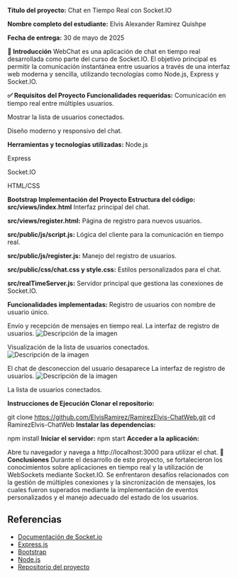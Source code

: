 **Título del proyecto:** Chat en Tiempo Real con Socket.IO

**Nombre completo del estudiante:** Elvis Alexander Ramirez Quishpe

**Fecha de entrega:** 30 de mayo de 2025

**📘 Introducción** WebChat es una aplicación de chat en tiempo real desarrollada como parte del curso de Socket.IO. El objetivo principal es permitir la comunicación instantánea entre usuarios a través de una interfaz web moderna y sencilla, utilizando tecnologías como Node.js, Express y Socket.IO.

**✅ Requisitos del Proyecto Funcionalidades requeridas:** Comunicación en tiempo real entre múltiples usuarios.

Mostrar la lista de usuarios conectados.

Diseño moderno y responsivo del chat.

**Herramientas y tecnologías utilizadas:** 
Node.js

Express

Socket.IO

HTML/CSS

**Bootstrap Implementación del Proyecto Estructura del código:**
**src/views/index.html** Interfaz principal del chat.

**src/views/register.html:** Página de registro para nuevos usuarios.

**src/public/js/script.js:** Lógica del cliente para la comunicación en tiempo real.

**src/public/js/register.js:** Manejo del registro de usuarios.

**src/public/css/chat.css y style.css:** Estilos personalizados para el chat.

**src/realTimeServer.js:** Servidor principal que gestiona las conexiones de Socket.IO.

**Funcionalidades implementadas:** Registro de usuarios con nombre de usuario único.

Envío y recepción de mensajes en tiempo real.
La interfaz de registro de usuarios.
![Descripción de la imagen](img/registro.png)

Visualización de la lista de usuarios conectados.
![Descripción de la imagen](img/usuarios.png)

El chat de desconeccion del usuario desaparece
La interfaz de registro de usuarios.
![Descripción de la imagen](img/desconetado.png)


La lista de usuarios conectados.



**Instrucciones de Ejecución Clonar el repositorio:**

 git clone https://github.com/ElvisRamirez/RamirezElvis-ChatWeb.git 
 cd RamirezElvis-ChatWeb 
**Instalar las dependencias:**

 npm install 
 **Iniciar el servidor:**
 npm start
 **Acceder a la aplicación:**

Abre tu navegador y navega a http://localhost:3000 para utilizar el chat. 
**💬 Conclusiones**
Durante el desarrollo de este proyecto, se fortalecieron los conocimientos sobre aplicaciones en tiempo real y la utilización de WebSockets mediante Socket.IO. Se enfrentaron desafíos relacionados con la gestión de múltiples conexiones y la sincronización de mensajes, los cuales fueron superados mediante la implementación de eventos personalizados y el manejo adecuado del estado de los usuarios.
## Referencias

- [Documentación de Socket.io](https://socket.io/docs/)
- [Express.js](https://expressjs.com/)
- [Bootstrap](https://getbootstrap.com/)
- [Node.js](https://nodejs.org/)
- [Repositorio del proyecto](https://github.com/ElvisRamirez/RamirezElvis-ChatWeb)
```



